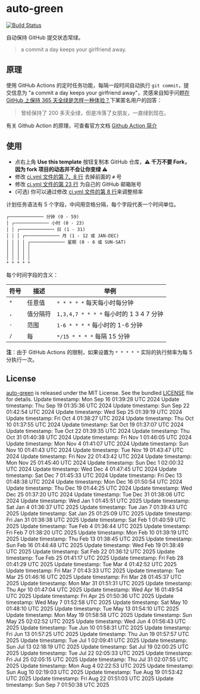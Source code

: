 # auto-green

[![Build Status](https://github.com/justjavac/auto-green/workflows/ci/badge.svg?branch=master)](https://github.com/justjavac/auto-green/actions)

自动保持 GitHub 提交状态常绿。

> a commit a day keeps your girlfriend away.

## 原理

使用 GitHub Actions 的定时任务功能，每隔一段时间自动执行 `git commit`，提交信息为 "a commit a day keeps your girlfriend away"，灵感来自知乎问题[在 GitHub 上保持 365 天全绿是怎样一种体验？](https://www.zhihu.com/question/34043434/answer/57826281)下某匿名用户的回答：

> 曾经保持了 200 多天全绿，但是冷落了女朋友，一直绿到现在。

有关 Github Action 的原理，可查看官方文档 [Github Action 简介](https://docs.github.com/cn/actions/learn-github-actions/introduction-to-github-actions)

## 使用

- 点右上角 **Use this template** 按钮复制本 GitHub 仓库，**:warning: 千万不要 Fork，因为 fork 项目的动态并不会让你变绿 :warning:**
- 修改 [ci.yml 文件的第 7、8 行](https://github.com/justjavac/auto-green/blob/master/.github/workflows/ci.yml#L7-L8) 去掉前面的 `#` 号
- 修改 [ci.yml 文件的第 23 行](https://github.com/justjavac/auto-green/blob/master/.github/workflows/ci.yml#L23) 为自己的 GitHub 邮箱账号
- (可选) 你可以通过修改 [ci.yml 文件的第 8 行](https://github.com/justjavac/auto-green/blob/master/.github/workflows/ci.yml#L8)来调整频率

计划任务语法有 5 个字段，中间用空格分隔，每个字段代表一个时间单位。

```plain
┌───────────── 分钟 (0 - 59)
│ ┌───────────── 小时 (0 - 23)
│ │ ┌───────────── 日 (1 - 31)
│ │ │ ┌───────────── 月 (1 - 12 或 JAN-DEC)
│ │ │ │ ┌───────────── 星期 (0 - 6 或 SUN-SAT)
│ │ │ │ │
│ │ │ │ │
│ │ │ │ │
* * * * *
```

每个时间字段的含义：

|符号   | 描述        | 举例                                        |
| ----- | -----------| -------------------------------------------|
| `*`   | 任意值      | `* * * * *` 每天每小时每分钟                  |
| `,`   | 值分隔符    | `1,3,4,7 * * * *` 每小时的 1 3 4 7 分钟       |
| `-`   | 范围       | `1-6 * * * *` 每小时的 1-6 分钟               |
| `/`   | 每         | `*/15 * * * *` 每隔 15 分钟                  |

**注**：由于 GitHub Actions 的限制，如果设置为 `* * * * *` 实际的执行频率为每 5 分执行一次。

## License

[auto-green](https://github.com/justjavac/auto-green) is released under the MIT License. See the bundled [LICENSE](./LICENSE) file for details.
Update timestamp: Mon Sep 16 01:39:28 UTC 2024
Update timestamp: Thu Sep 19 01:35:36 UTC 2024
Update timestamp: Sun Sep 22 01:42:54 UTC 2024
Update timestamp: Wed Sep 25 01:39:19 UTC 2024
Update timestamp: Fri Oct  4 01:38:27 UTC 2024
Update timestamp: Thu Oct 10 01:37:55 UTC 2024
Update timestamp: Sat Oct 19 01:37:07 UTC 2024
Update timestamp: Tue Oct 22 01:39:35 UTC 2024
Update timestamp: Thu Oct 31 01:40:38 UTC 2024
Update timestamp: Fri Nov  1 01:46:05 UTC 2024
Update timestamp: Mon Nov  4 01:41:07 UTC 2024
Update timestamp: Sun Nov 10 01:41:43 UTC 2024
Update timestamp: Tue Nov 19 01:43:47 UTC 2024
Update timestamp: Fri Nov 22 01:43:42 UTC 2024
Update timestamp: Mon Nov 25 01:45:40 UTC 2024
Update timestamp: Sun Dec  1 02:00:32 UTC 2024
Update timestamp: Wed Dec  4 01:47:45 UTC 2024
Update timestamp: Sat Dec  7 01:45:33 UTC 2024
Update timestamp: Fri Dec 13 01:48:38 UTC 2024
Update timestamp: Mon Dec 16 01:50:54 UTC 2024
Update timestamp: Thu Dec 19 01:44:25 UTC 2024
Update timestamp: Wed Dec 25 01:37:20 UTC 2024
Update timestamp: Tue Dec 31 01:38:06 UTC 2024
Update timestamp: Wed Jan  1 01:45:51 UTC 2025
Update timestamp: Sat Jan  4 01:36:37 UTC 2025
Update timestamp: Tue Jan  7 01:39:43 UTC 2025
Update timestamp: Sat Jan 25 01:25:09 UTC 2025
Update timestamp: Fri Jan 31 01:36:38 UTC 2025
Update timestamp: Sat Feb  1 01:40:59 UTC 2025
Update timestamp: Tue Feb  4 01:36:44 UTC 2025
Update timestamp: Fri Feb  7 01:38:20 UTC 2025
Update timestamp: Mon Feb 10 01:39:19 UTC 2025
Update timestamp: Thu Feb 13 01:38:45 UTC 2025
Update timestamp: Sun Feb 16 01:44:48 UTC 2025
Update timestamp: Wed Feb 19 01:38:49 UTC 2025
Update timestamp: Sat Feb 22 01:36:12 UTC 2025
Update timestamp: Tue Feb 25 01:41:17 UTC 2025
Update timestamp: Fri Feb 28 01:41:29 UTC 2025
Update timestamp: Tue Mar  4 01:42:52 UTC 2025
Update timestamp: Fri Mar  7 01:43:33 UTC 2025
Update timestamp: Tue Mar 25 01:46:16 UTC 2025
Update timestamp: Fri Mar 28 01:45:37 UTC 2025
Update timestamp: Mon Mar 31 01:51:31 UTC 2025
Update timestamp: Thu Apr 10 01:47:04 UTC 2025
Update timestamp: Wed Apr 16 01:49:54 UTC 2025
Update timestamp: Fri Apr 25 01:50:36 UTC 2025
Update timestamp: Wed May  7 01:52:58 UTC 2025
Update timestamp: Sat May 10 01:48:10 UTC 2025
Update timestamp: Tue May 13 01:54:10 UTC 2025
Update timestamp: Mon May 19 01:58:58 UTC 2025
Update timestamp: Sun May 25 02:02:52 UTC 2025
Update timestamp: Wed Jun  4 01:56:43 UTC 2025
Update timestamp: Tue Jun 10 01:58:31 UTC 2025
Update timestamp: Fri Jun 13 01:57:25 UTC 2025
Update timestamp: Thu Jun 19 01:57:57 UTC 2025
Update timestamp: Tue Jul  1 02:09:41 UTC 2025
Update timestamp: Sun Jul 13 02:18:19 UTC 2025
Update timestamp: Sat Jul 19 02:00:25 UTC 2025
Update timestamp: Tue Jul 22 02:05:33 UTC 2025
Update timestamp: Fri Jul 25 02:05:15 UTC 2025
Update timestamp: Thu Jul 31 02:07:55 UTC 2025
Update timestamp: Mon Aug  4 02:22:53 UTC 2025
Update timestamp: Sun Aug 10 02:19:03 UTC 2025
Update timestamp: Tue Aug 19 01:53:42 UTC 2025
Update timestamp: Fri Aug 22 01:51:03 UTC 2025
Update timestamp: Sun Sep  7 01:50:38 UTC 2025
